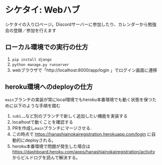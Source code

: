 # シケタイ: Webハブ
シケタイの入り口ページ。Discordサーバーに参加したり、カレンダーから勉強会の登録／参加を行えます

## ローカル環境での実行の仕方
1. `pip install django`
2. `python manage.py runserver`
3. webブラウザで「http://localhost:8000/app/login 」でログイン画面に遷移

## heroku環境へのdeployの仕方

`main`ブランチの実装が常にlocal環境でもheroku本番環境でも動く状態を保つために以下のような手順を踏む

1. `sub1,…`など別のブランチで新しく追加したい機能を実装する
2. localhostで動くことを確認する
3. PRを作成し`main`ブランチにマージさせる.
4. この時点で https://hanashiainokairegistration.herokuapp.com/login に自動的にdeployされる。
5. heroku本番環境で問題が発生した場合は https://dashboard.heroku.com/apps/hanashiainokairegistration/activity からビルドログを読んで解決する。

